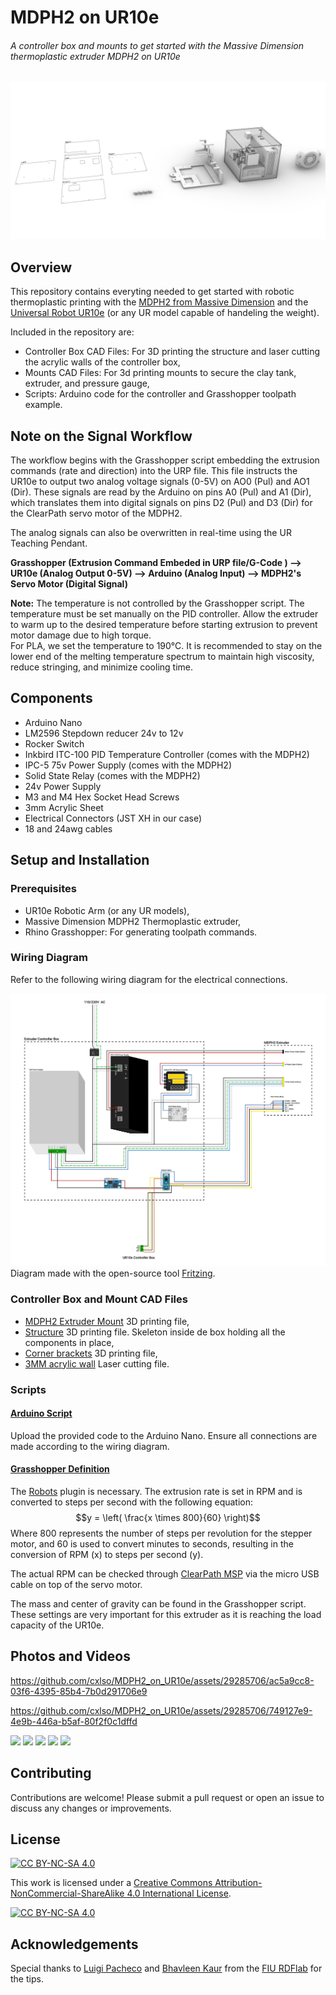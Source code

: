# MDPH2 on UR10e
###### A controller box and mounts to get started with the Massive Dimension thermoplastic extruder MDPH2 on UR10e

![Render_MDPH2_on_UR10e](Pictures/Render_MDPH2_on_UR10e.jpg)

## Overview
This repository contains everyting needed to get started with robotic thermoplastic printing with the [MDPH2 from Massive Dimension](https://massivedimension.com/products/mdphe-v1-pellet-head-extruder-system) and the [Universal Robot UR10e](https://www.universal-robots.com/products/ur10-robot/) (or any UR model capable of handeling the weight).

Included in the repository are:

- Controller Box CAD Files: For 3D printing the structure and laser cutting the acrylic walls of the controller box,
- Mounts CAD Files: For 3d printing mounts to secure the clay tank, extruder, and pressure gauge,
- Scripts: Arduino code for the controller and Grasshopper toolpath example.

## Note on the Signal Workflow

The workflow begins with the Grasshopper script embedding the extrusion commands (rate and direction) into the URP file. This file instructs the UR10e to output two analog voltage signals (0-5V) on AO0 (Pul) and AO1 (Dir). These signals are read by the Arduino on pins A0 (Pul) and A1 (Dir), which translates them into digital signals on pins D2 (Pul) and D3 (Dir) for the ClearPath servo motor of the MDPH2.

The analog signals can also be overwritten in real-time using the UR Teaching Pendant. 

**Grasshopper (Extrusion Command Embeded in URP file/G-Code ) ⟶ UR10e (Analog Output 0-5V) ⟶ Arduino (Analog Input) ⟶ MDPH2's Servo Motor (Digital Signal)**

**Note:** The temperature is not controlled by the Grasshopper script. The temperature must be set manually on the PID controller. Allow the extruder to warm up to the desired temperature before starting extrusion to prevent motor damage due to high torque.  
For PLA, we set the temperature to 190°C. It is recommended to stay on the lower end of the melting temperature spectrum to maintain high viscosity, reduce stringing, and minimize cooling time.

## Components

- Arduino Nano
- LM2596 Stepdown reducer 24v to 12v
- Rocker Switch
- Inkbird ITC-100 PID Temperature Controller (comes with the MDPH2)
- IPC-5 75v Power Supply (comes with the MDPH2)
- Solid State Relay (comes with the MDPH2)
- 24v Power Supply
- M3 and M4 Hex Socket Head Screws
- 3mm Acrylic Sheet
- Electrical Connectors (JST XH in our case)
- 18 and 24awg cables 

## Setup and Installation

### Prerequisites

- UR10e Robotic Arm (or any UR models),
- Massive Dimension MDPH2 Thermoplastic extruder,
- Rhino Grasshopper: For generating toolpath commands.

### Wiring Diagram

Refer to the following wiring diagram for the electrical connections.

![MDPH2_on_UR10e_Wire_Diagram](Controller_Box/Wiring_Diagram/MDPH2_on_UR10e_Wire_Diagram.svg)
Diagram made with the open-source tool [Fritzing](https://fritzing.org/).

### Controller Box and Mount CAD Files

- [MDPH2 Extruder Mount](Mount/Print_MD_Extruder_Mount.stl) 3D printing file,
- [Structure](Controller_Box/CAD/Print_MD_Skeleton.stl) 3D printing file. Skeleton inside de box holding all the components in place,
- [Corner brackets](Controller_Box/CAD/Print_MD_Corner_Bracket.stl) 3D printing file,
- [3MM acrylic wall](Controller_Box/CAD/Cut_MD_3MM_Walls.AI) Laser cutting file.

### Scripts

#### [Arduino Script](Arduino/Stepper_PulseDir_MD)

Upload the provided code to the Arduino Nano. Ensure all connections are made according to the wiring diagram.

#### [Grasshopper Definition](Grasshopper/Basic_Robotic_Extrusion_MDPH2.gh)

The [Robots](https://www.food4rhino.com/en/app/robots) plugin is necessary. The extrusion rate is set in RPM and is converted to steps per second with the following equation:
$$y = \left( \frac{x \times 800}{60} \right)$$
Where 800 represents the number of steps per revolution for the stepper motor, and 60 is used to convert minutes to seconds, resulting in the conversion of RPM (x) to steps per second (y).

The actual RPM can be checked through [ClearPath MSP](https://www.teknic.com/files/downloads/motor_setup.zip) via the micro USB cable on top of the servo motor.

The mass and center of gravity can be found in the Grasshopper script. These settings are very important for this extruder as it is reaching the load capacity of the UR10e. 

## Photos and Videos

https://github.com/cxlso/MDPH2_on_UR10e/assets/29285706/ac5a9cc8-03f6-4395-85b4-7b0d291706e9

https://github.com/cxlso/MDPH2_on_UR10e/assets/29285706/749127e9-4e9b-446a-b5af-80f2f0c1dffd

<img src="https://github.com/cxlso/MDPH2_on_UR10e/assets/29285706/128c2434-52cd-4ef8-8e8a-50a991110c6a" width="30%"></img> <img src="https://github.com/cxlso/MDPH2_on_UR10e/assets/29285706/effd8bc1-c4e3-410f-8999-9d7a34db1e4b" width="30%"></img> <img src="https://github.com/cxlso/MDPH2_on_UR10e/assets/29285706/a2818543-1c64-4062-9cc6-14fa658f7270" width="30%"></img> <img src="https://github.com/cxlso/MDPH2_on_UR10e/assets/29285706/daca66d9-8102-4669-9728-286e8a8b9e8d" width="30%"></img> <img src="https://github.com/cxlso/MDPH2_on_UR10e/assets/29285706/bd144e61-af86-4097-93f5-d0e02794067f" width="30%"></img> 

## Contributing

Contributions are welcome! Please submit a pull request or open an issue to discuss any changes or improvements.

## License

[![CC BY-NC-SA 4.0][cc-by-nc-sa-shield]][cc-by-nc-sa]

This work is licensed under a
[Creative Commons Attribution-NonCommercial-ShareAlike 4.0 International License][cc-by-nc-sa].

[![CC BY-NC-SA 4.0][cc-by-nc-sa-image]][cc-by-nc-sa]

[cc-by-nc-sa]: http://creativecommons.org/licenses/by-nc-sa/4.0/
[cc-by-nc-sa-image]: https://licensebuttons.net/l/by-nc-sa/4.0/88x31.png
[cc-by-nc-sa-shield]: https://img.shields.io/badge/License-CC%20BY--NC--SA%204.0-lightgrey.svg

## Acknowledgements

Special thanks to [Luigi Pacheco](https://luigipacheco.com/) and [Bhavleen Kaur](https://bhavleenkaurnarula.wordpress.com/) from the [FIU RDFlab](https://rdflabfiu.github.io/labwiki/) for the tips.